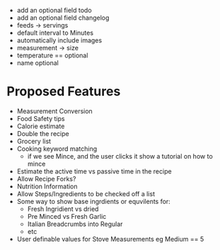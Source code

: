 * add an optional field todo
* add an optional field changelog
* feeds -> servings
* default interval to Minutes
* automatically include images
* measurement -> size
* temperature == optional
* name optional

# Proposed Features
* Measurement Conversion
* Food Safety tips
* Calorie estimate
* Double the recipe
* Grocery list
* Cooking keyword matching
	* if we see Mince, and the user clicks it show a tutorial on how to mince
* Estimate the active time vs passive time in the recipe
* Allow Recipe Forks?
* Nutrition Information
* Allow Steps/Ingredients to be checked off a list
* Some way to show base ingrdients or equvilents for:
	* Fresh Ingridient vs dried
	* Pre Minced vs Fresh Garlic
	* Italian Breadcrumbs into Regular
	* etc
* User definable values for Stove Measurements eg Medium == 5
